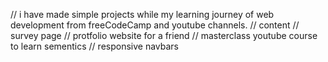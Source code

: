 // i have made simple projects while my learning journey of web development from freeCodeCamp and youtube channels.
// content 
// survey page
// protfolio website for a friend 
// masterclass youtube course to learn sementics 
// responsive navbars
